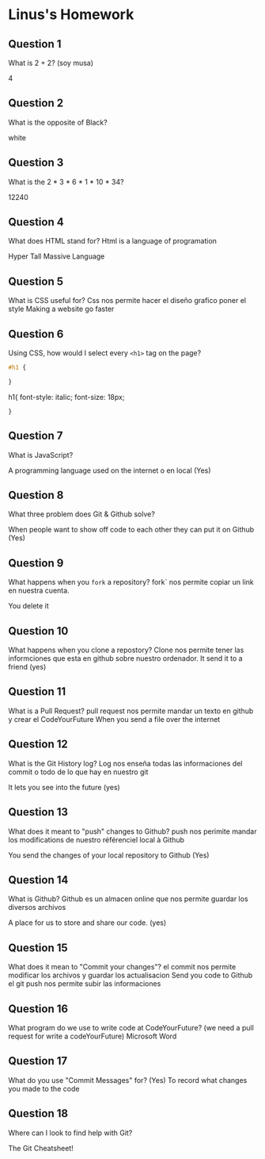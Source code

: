 # Linus's Homework

## Question 1

What is 2 + 2? (soy musa)

4

## Question 2

What is the opposite of Black?

white 

## Question 3

What is the  2 * 3 * 6 * 1 * 10 * 34?

12240

## Question 4 

What does HTML stand for?
Html is a language of programation 

Hyper Tall Massive Language

## Question 5

What is CSS useful for?
Css nos permite hacer el diseño grafico poner el style
Making a website go faster

## Question 6

Using CSS, how would I select every `<h1>` tag on the page?

```css
#h1 {

}
```
h1{
    font-style: italic;
    font-size: 18px;

    }

## Question 7

What is JavaScript?

A programming language used on the internet o en local (Yes)

## Question 8

What three problem does Git & Github solve?

When people want to show off code to each other they can put it on Github (Yes)

## Question 9

What happens when you `fork` a repository?
fork` nos permite copiar un link  en nuestra cuenta.

You delete it

## Question 10 

What happens when you clone a repostory?
Clone nos permite tener las informciones que esta en github sobre nuestro ordenador. 
It send it to a friend
(yes)
## Question 11

What is a Pull Request?
pull request nos permite mandar un texto en github y crear el CodeYourFuture
When you send a file over the internet

## Question 12

What is the Git History log?
Log nos enseña todas las informaciones del commit o todo de lo que hay en nuestro git 

It lets you see into the future
(yes)

## Question 13

What does it meant to "push" changes to Github?
push nos perimite mandar los modifications de nuestro référenciel local à Github

You send the changes of your local repository to Github
(Yes)
## Question 14

What is Github? 
Github es un almacen online que nos permite guardar los diversos archivos 

A place for us to store and share our code.
(yes)

## Question 15

What does it mean to "Commit your changes"?
el commit nos permite modificar los archivos y guardar los actualisacion
Send you code to Github
el git push nos permite subir las informaciones 


## Question 16

What program do we use to write code at CodeYourFuture?
(we need a pull request for write a codeYourFuture)
Microsoft Word

## Question 17

What do you use "Commit Messages" for?
(Yes)
To record what changes you made to the code


## Question 18

Where can I look to find help with Git?

The Git Cheatsheet!
